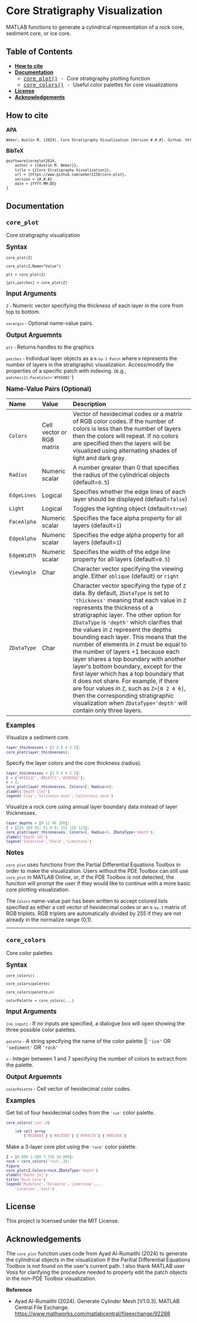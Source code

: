 # <b> Core Stratigraphy Visualization </b>

MATLAB functions to generate a cylindrical representation of a rock core, sediment core, or ice core.

## <b> Table of Contents </b>
<b>

- [How to cite](#how-to-cite)
- [Documentation](#documentation) </b> <tt>
  - [core_plot()](#core_plot) - </tt> Core stratigraphy plotting function <tt>
  - [core_colors()](#core_colors) - </tt> Useful color palettes for core visualizations 
  <b>
- [License](#license)
- [Acknowledgements](#acknowledgements)

</b>

## <b> How to cite </b>

<b>APA</b>
<small>
```tex
Weber, Austin M. (2024). Core Stratigraphy Visualization [Version #.#.#]. Github. https://www.github.com/weber1158/core-plot. Accessed on DD Month YYYY.
```
</small>

<b>BibTeX</b>
<small>
```tex
@software{coreplot2024,
    author = {{Austin M. Weber}},
    title = {{Core Stratigraphy Visualization}},
    url = {https://www.github.com/weber1158/core-plot},
    version = {#.#.#}
    date = {YYYY-MM-DD}
}
```
</small>

## <b> Documentation </b>

### <tt> core_plot </tt>

Core stratigraphy visualization

<big>**Syntax**</big>

<small>

`core_plot(Z)`

`core_plot(Z,Name="Value")`

`plt = core_plot(Z)`

`[plt,patches] = core_plot(Z)`

</small>

<big>**Input Arguments**</big>

<small>

`Z` - </small> Numeric vector specifying the thickness of each layer in the core from top to bottom. <small>

`varargin` - </small> Optional name-value pairs.


<big>**Output Arguemnts**</big>

<small>

`plt` - </small> Returns handles to the graphics <small>

`patches` - </small> Individual layer objects as a <small>`N-by-1 Patch`</small> where <small>`N`</small> represents the number of layers in the stratigraphic visualization. Access/modify the properties of a specific patch with indexing. (e.g., <small>`patches(2).FaceColor='#FE68B2'`</small>)


<big>**Name-Value Pairs (Optional)**</big>

<small>

Name | Value | Description
:-- | :-- | :--
`Colors` | Cell vector or RGB matrix | Vector of hexidecimal codes or a matrix of RGB color codes. If the number of colors is less than the number of layers then the colors will repeat. If no colors are specified then the layers will be visualized using alternating shades of light and dark gray.
`Radius` | Numeric scalar | A number greater than 0 that specifies the radius of the cylindrical objects (default=`0.5`)
`EdgeLines` | Logical | Specifies whether the edge lines of each layer should be displayed (default=`false`)
`Light` | Logical | Toggles the lighting object (default=`true`)
`FaceAlpha` | Numeric scalar | Specifies the face alpha property for all layers (default=`1`)
`EdgeAlpha` | Numeric scalar | Specifies the edge alpha property for all layers (default=`1`)
`EdgeWidth` | Numeric scalar | Specifies the width of the edge line property for all layers (default=`0.5`)
`ViewAngle` | Char | Character vector specifying the viewing angle. Either `oblique` (default) or `right`
`ZDataType` | Char | Character vector specifying the type of `Z` data. By default, `ZDataType` is set to `'thickness'` meaning that each value in `Z` represents the thickness of a stratigraphic layer. The other option for `ZDataType` is `'depth'` which clarifies that the values in `Z` represent the depths bounding each layer. This means that the number of elements in `Z` must be equal to the number of layers +1 because each layer shares a top boundary with another layer's bottom boundary, except for the first layer which has a top boundary that it does not share. For example, if there are four values in `Z`, such as `Z=[0 2 4 6]`, then the corresponding stratigraphic visualization when `ZDataType='depth'` will contain only three layers.

</small>


<big>**Examples**</big>

Visualize a sediment core.

<small>

```matlab
layer_thicknesses = [3 8 6 4 2 5];
core_plot(layer_thicknesses);
```

</small>

Specify the layer colors and the core thickness (radius).

<small>

```matlab
layer_thicknesses = [3 8 6 4 2 5];
C = {'#FEA12C','#B147C3','#20D962'};
r = 2;
core_plot(layer_thicknesses, Colors=C, Radius=r);
zlabel('Depth [cm]')
legend('Clay','Siliceous ooze','Calcareous ooze')
```

</small>

Visualize a rock core using annual layer boundary data instead of layer thicknesses.

<small>

```matlab
layer_depths = [0 12 46 100];
C = [225 169 95; 51 0 0; 152 129 123];
core_plot(layer_thicknesses, Colors=C, Radius=5, ZDataType='depth');
zlabel('Depth [m]')
legend('Sandstone','Shale','Limestone')
```

</small>


<big>**Notes**</big>

<small>

`core_plot` </small> uses functions from the Partial Differential Equations Toolbox in order to make the visualization. Users without the PDE Toolbox can still use <small>`core_plot`</small> in MATLAB Online, or, if the PDE Toolbox is not detected, the function will prompt the user if they would like to continue with a more basic core plotting visualization. 

The <small>`Colors`</small> name-value pair has been written to accept colored lists specified as either a cell vector of hexidecimal codes or an <small>`N-by-3`</small> matrix of RGB triplets. RGB triplets are automatically divided by 255 if they are not already in the normalize range (0,1).

</small>

---

### <tt> core_colors </tt>

Core color palettes

<big>**Syntax**</big>

<small>

`core_colors()`

`core_colors(palette)`

`core_colors(palette,n)`

`colorPalette = core_colors(...)`

</small>

<big>**Input Arguments**</big>

<small>

`[no input]` - </small> If no inputs are specified, a dialogue box will open showing the three possible color palettes. <small>

`palette` - </small> A string specifying the name of the color palette || `'ice'` OR `'sediment'` OR `'rock'` <small>

`n` - </small> Integer between 1 and 7 specifying the number of colors to extract from the palette.


<big>**Output Arguemnts**</big>

<small>

`colorPalette` - </small> Cell vector of hexidecimal color codes.

<big>**Examples**</big>

Get list of four hexidecimal codes from the <small>`'ice'`</small> color palette.

<small>

```matlab
core_colors('ice',4)

    1x4 cell array
        {'#5D88A8'} {'#ACE5EE'} {'#9F8170'} {'#003366'}
```

</small>

Make a 3-layer core plot using the <small>`'rock'`</small> color palette.

<small>

```matlab
Z = [0.000 2.500 7.710 10.000];
rock = core_colors('rock',3);
figure
core_plot(Z,Colors=rock,ZDataType='depth')
zlabel('Depth [m]')
title('Rock Core')
legend('Mudstone','Dolomite','Limestone',...
    'Location','east')
```

</small>

## <b> License </b>
This project is licensed under the MIT License.

## <b> Acknowledgements </b>
The <small>`core_plot`</small> function uses code from Ayad Al-Rumaithi (2024) to generate the cylindrical objects in the visualization if the Paritial Differential Equations Toolbox is not found on the user's current path. I also thank MATLAB user Voss for clarifying the procedure needed to properly edit the patch objects in the non-PDE Toolbox visualization.


<b>Reference</b>

* Ayad Al-Rumaithi (2024). Generate Cylinder Mesh [V1.0.3]. MATLAB Central File Exchange. https://www.mathworks.com/matlabcentral/fileexchange/92288